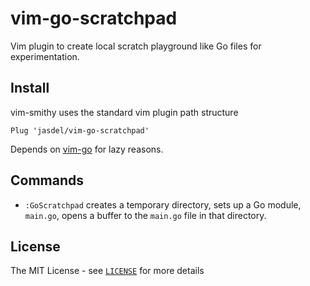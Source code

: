 # vim-go-scratchpad

Vim plugin to create local scratch playground like Go files for experimentation.


## Install

vim-smithy uses the standard vim plugin path structure

```
Plug 'jasdel/vim-go-scratchpad'
```

Depends on [vim-go](https://github.com/fatih/vim-go) for lazy reasons.

## Commands

* `:GoScratchpad` creates a temporary directory, sets up a Go module, `main.go`, opens a buffer to the `main.go` file in that directory. 


## License

The MIT License - see [`LICENSE`](LICENSE) for more details
